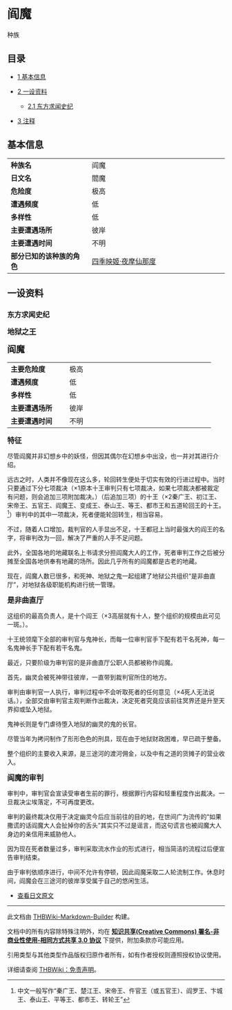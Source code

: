 # 阎魔

<!-- source html: G:\repos\THBWiki-Markdown-Builder\THBWikiMarkdown\Temp\main\a\a4\ns0%3A%E9%98%8E%E9%AD%94.html -->

种族

## 目录

- [1 基本信息](#基本信息)
- [2 一设资料](#一设资料)

  - [2.1 东方求闻史纪](#东方求闻史纪)



- [3 注释](#注释)




## 基本信息

<table>
<tbody><tr><td style="width:180px"><b>种族名</b></td><td style="min-width:300px">阎魔</td></tr><tr><td><b>日文名</b></td><td>閻魔</td></tr><tr><td><b>危险度</b></td><td>极高</td></tr><tr><td><b>遭遇频度</b></td><td>低</td></tr><tr><td><b>多样性</b></td><td>低</td></tr><tr><td><b>主要遭遇场所</b></td><td>彼岸</td></tr><tr><td><b>主要遭遇时间</b></td><td>不明</td></tr><tr><td><b>部分已知的该种族的角色</b></td><td><a href="./四季映姬·夜摩仙那度.md" title="四季映姬·夜摩仙那度">四季映姬·夜摩仙那度</a></td></tr></tbody></table>


## 一设资料
### 东方求闻史纪
  
 **<big>地狱之王</big>**   

 **<big><big>阎魔</big></big>** 
  


<table><tbody><tr><td width="120px"><b>主要危险度</b></td><td width="320px">极高</td></tr><tr><td width="120px"><b>遭遇频度</b></td><td width="320px">低</td></tr><tr><td width="120px"><b>多样性</b></td><td width="320px">低</td></tr><tr><td width="120px"><b>主要遭遇场所</b></td><td width="320px">彼岸</td></tr><tr><td width="120px"><b>主要遭遇时间</b></td><td width="320px">不明</td></tr></tbody></table>


  
 **<big>特征</big>** 
  
  
尽管阎魔并非幻想乡中的妖怪，但因其偶尔在幻想乡中出没，也一并对其进行介绍。  

  
  
远古之时，人类并不像现在这么多，轮回转生便处于切实有效的行进过程中。当时只要通过下分七项裁决（×1原本十王审判只有七项裁决，如果七项裁决都被裁定有问题，则会追加三项附加裁决。）（后追加三项）的十王（×2秦广王、初江王、宋帝王、五官王、阎魔王、变成王、泰山王、等王、都市王和五道轮回王的十王。[^cite_note-1]）审判中的其中一项裁决，死者便能轮回转生，相当容易。  

  
  
不过，随着人口增加，裁判官的人手显出不足，十王都冠上当时最强大的阎王的名字，将审判改为一回，解决了严重的人手不足问题。  

此外，全国各地的地藏联名上书请求分担阎魔大人的工作，死者审判工作之后被分摊至全国各地供奉有地藏的场所。因此几乎所有的阎魔都是古老的地藏。  

  
  
现在，阎魔人数已很多，和死神、地狱之鬼一起组建了地狱公共组织“是非曲直厅”，对地狱各级职能机构进行统一管理。  

  
  
  

 **<big>是非曲直厅</big>** 
  
  
这组织的最高负责人，是十个阎王（×3高层就有十人，整个组织的规模由此可见一斑。）。  

十王统领麾下全部的审判官与鬼神长，而每一位审判官手下配有若干名死神，每一名鬼神长手下配有若干名鬼。  

  
  
最近，只要阶级为审判官的是非曲直厅公职人员都被称作阎魔。  

  
  
首先，幽灵会被死神带往彼岸，一直带到裁判官所住的地方。  

审判由审判官一人执行，审判过程中不会听取死者的任何意见（×4死人无法说话。），全部交由审判官主观判断作出裁决，决定死者究竟应该前往冥界还是升至天界抑或坠入地狱。  

  
  
鬼神长则是专门虐待堕入地狱的幽灵的鬼的长官。  

尽管当年为拷问制作了形形色色的刑具，现在由于地狱财政困难，早已疏于整备。  

  
  
整个组织的主要收入来源，是三途河的渡河佣金，以及中有之道的货摊子的营业收入。  

  
  
  

 **<big>阎魔的审判</big>** 
  
  
审判中，审判官会宣读受审者生前的罪行，根据罪行内容和轻重程度作出裁决。一旦裁决尘埃落定，不可再度更改。  

审判的最终裁决仅用于决定幽灵今后应当前往的目的地，在世间广为流传的“如果撒谎的话阎魔大人会扯掉你的舌头”其实只不过是谣言，而这句谎言也被阎魔大人身边的亲信用来威胁他人。  

  
  
因为现在死者数量过多，审判采取流水作业的形式进行，相当简洁的流程过后便宣告审判结束。  

由于审判依顺序进行，中间不允许有停顿，因此阎魔采取二人轮流制工作。休息时间，阎魔会在三途河的彼岸享受属于自己的悠闲生活。  

  

- [查看日文原文](./东方求闻史纪-阎魔-中日对照.md)


[^cite_note-1]: 中文一般写作“秦广王、楚江王、宋帝王、仵官王（或五官王）、阎罗王、卞城王、泰山王、平等王、都市王、转轮王”





---

此文档由 [THBWiki-Markdown-Builder](https://github.com/Delsin-Yu/THBWiki-Markdown-Builder) 构建。

文档中的所有内容除特殊注明外，均在 [**知识共享(Creative Commons) 署名-非商业性使用-相同方式共享 3.0 协议**](https://creativecommons.org/licenses/by-sa/3.0/deed.zh-hans) 下提供，附加条款亦可能应用。

引用类型与其他类型作品版权归原作者所有，如有作者授权则遵照授权协议使用。

详细请查阅 [THBWiki：免责声明](https://thbwiki.cc/THBWiki:%E5%85%8D%E8%B4%A3%E5%A3%B0%E6%98%8E)。

